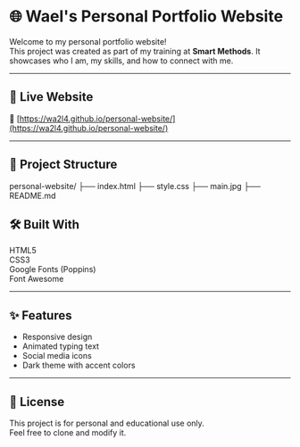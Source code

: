 # 🌐 Wael's Personal Portfolio Website

Welcome to my personal portfolio website!  
This project was created as part of my training at **Smart Methods**. It showcases who I am, my skills, and how to connect with me.

---

## 🚀 Live Website

🔗 [https://wa2l4.github.io/personal-website/](https://wa2l4.github.io/personal-website/)  

---

## 📁 Project Structure

personal-website/
├── index.html
├── style.css
├── main.jpg
├── README.md

## 🛠️ Built With

HTML5  
CSS3  
Google Fonts (Poppins)  
Font Awesome  

---

## ✨ Features

- Responsive design  
- Animated typing text  
- Social media icons  
- Dark theme with accent colors  

---

## 📜 License

This project is for personal and educational use only.  
Feel free to clone and modify it.
